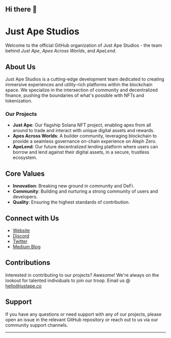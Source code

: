 ## Hi there 👋

# Just Ape Studios

Welcome to the official GitHub organization of Just Ape Studios - the team behind *Just Ape*, *Apes Across Worlds*, and *ApeLend*.

## About Us

Just Ape Studios is a cutting-edge development team dedicated to creating immersive experiences and utility-rich platforms within the blockchain space. We specialize in the intersection of community and decentralized finance, pushing the boundaries of what's possible with NFTs and tokenization.

### Our Projects

- **Just Ape**: Our flagship Solana NFT project, enabling apes from all around to trade and interact with unique digital assets and rewards.
- **Apes Across Worlds**: A builder community, leveraging blockchain to provide a seamless governance on-chain experience on Aleph Zero.
- **ApeLend**: Our future decentralized lending platform where users can borrow and lend against their digital assets, in a secure, trustless ecosystem.

## Core Values

- **Innovation**: Breaking new ground in community and DeFi.
- **Community**: Building and nurturing a strong community of users and developers.
- **Quality**: Ensuring the highest standards of contribution.

## Connect with Us

- [Website](bit.ly/justapestudios)
- [Discord](discord.gg/justape)
- [Twitter](https://twitter.com/JustApeStudios)
- [Medium Blog](https://medium.com/@Just_Ape)

## Contributions

Interested in contributing to our projects? Awesome! We're always on the lookout for talented individuals to join our troop. Email us @ hello@justape.co

## Support

If you have any questions or need support with any of our projects, please open an issue in the relevant GitHub repository or reach out to us via our community support channels.

---

